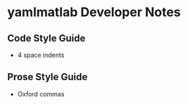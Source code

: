 # yamlmatlab Developer Notes

## Code Style Guide

* 4 space indents

## Prose Style Guide

* Oxford commas

